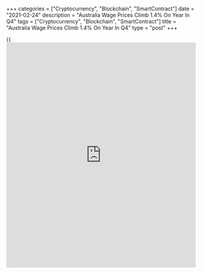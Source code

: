 +++
categories = ["Cryptocurrency", "Blockchain", "SmartContract"]
date = "2021-02-24"
description = "Australia Wage Prices Climb 1.4% On Year In Q4"
tags = ["Cryptocurrency", "Blockchain", "SmartContract"]
title = "Australia Wage Prices Climb 1.4% On Year In Q4"
type = "post"
+++

{{<iframe id="large-banner" src="https://www.bounty.group/#slide=11.0" width="100%" height="600" scrolling="no" style="border: 0px solid rgb(216, 221, 230); border-radius: 3px;">}}

Wage prices in Australia were up 1.4 percent on year in the fourth
quarter of 2020, the Australian Bureau of Statistics said on Wednesday
-exceeding expectations for an increase of 1.1 percent after the 1.4
percent gain in the previous three months.

Individually, private sector wages rose 1.4 percent and public sector
wages gained 1.6 percent.

On a seasonally adjusted quarterly basis, wages rose 0.6 percent - again
beating forecasts for 0.3 percent and up from 0.1 percent in Q3.

Individually, wages for the private sector rose 0.7 percent and wages
for the public sector rose 0.3 percent.

For comments and feedback [contact](https://www.playgroundfx.com/contact/): editorial@rtt[news](https://www.letsplayfx.com/blog/forex-news-website/).com

[Economic News][1]

 **What parts of the world are seeing the best (and worst) economic
performances lately? Click[here][2] to check out our [Econ Scorecard][2]
and find out! See up-to-the-moment [ranking](https://www.playgroundfx.com/blog/crypto-exchange-ranking/)s for the best and worst
performers in [GDP][2], [unemployment rate][3], [inflation][4] and much
more.**

   1. www.rtt[news](https://www.letsplayfx.com/blog/forex-news-website/).com/Content/EconomicNews.aspx
   2. www.rtt[news](https://www.letsplayfx.com/blog/forex-news-website/).com/economic-scorecard/world-rank/GDP/highest-performance.aspx
   3. www.rtt[news](https://www.letsplayfx.com/blog/forex-news-website/).com/economic-scorecard/world-rank/unemployment-rate/lowest-performance.aspx
   4. www.rtt[news](https://www.letsplayfx.com/blog/forex-news-website/).com/economic-scorecard/world-rank/CPI/highest-performance.aspx